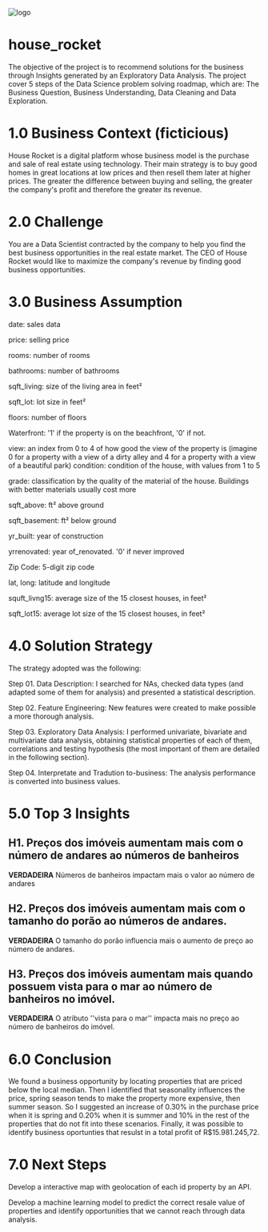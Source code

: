 ![logo](https://user-images.githubusercontent.com/97288194/152074062-f2e33e2b-f28e-4061-8548-68fb7b822546.jpg)

# house_rocket

The objective of the project is to recommend solutions for the business through Insights generated by an Exploratory Data Analysis. The project cover 5 steps of the Data Science problem solving roadmap, which are: The Business Question, Business Understanding, Data Cleaning and Data Exploration.

# 1.0 Business Context (ficticious)

House Rocket is a digital platform whose business model is the purchase and sale of real estate using technology.
Their main strategy is to buy good homes in great locations at low prices and then resell them later at higher prices. The greater the difference between buying and selling, the greater the company's profit and therefore the greater its revenue.

# 2.0 Challenge

You are a Data Scientist contracted by the company to help you find the best business opportunities in the real estate market. The CEO of House Rocket would like to maximize the company's revenue by finding good business opportunities.

# 3.0 Business Assumption

date: sales data

price: selling price

rooms: number of rooms

bathrooms: number of bathrooms

sqft_living: size of the living area in feet²

sqft_lot: lot size in feet²

floors: number of floors

Waterfront: '1' if the property is on the beachfront, '0' if not.

view: an index from 0 to 4 of how good the view of the property is (imagine 0 for a property with a view of a dirty alley and 4 for a property with a view of a beautiful park)
condition: condition of the house, with values ​​from 1 to 5

grade: classification by the quality of the material of the house. Buildings with better materials usually cost more

sqft_above: ft² above ground

sqft_basement: ft² below ground

yr_built: year of construction

yrrenovated: year of_renovated. '0' if never improved

Zip Code: 5-digit zip code

lat, long: latitude and longitude

squft_livng15: average size of the 15 closest houses, in feet²

sqft_lot15: average lot size of the 15 closest houses, in feet²

# 4.0 Solution Strategy

The strategy adopted was the following:

Step 01. Data Description: I searched for NAs, checked data types (and adapted some of them for analysis) and presented a statistical description.

Step 02. Feature Engineering: New features were created to make possible a more thorough analysis.

Step 03. Exploratory Data Analysis: I performed univariate, bivariate and multivariate data analysis, obtaining statistical properties of each of them, correlations and testing hypothesis (the most important of them are detailed in the following section).

Step 04. Interpretate and Tradution to-business: The analysis performance is converted into business values.

# 5.0 Top 3 Insights

## **H1**. Preços dos imóveis aumentam mais com o número de andares ao números de banheiros
**VERDADEIRA** Números de banheiros impactam mais o valor ao número de andares

## **H2**. Preços dos imóveis aumentam mais com o tamanho do porão ao números de andares.
**VERDADEIRA** O tamanho do porão influencia mais o aumento de preço ao número de andares.

## H3. Preços dos imóveis aumentam mais quando possuem vista para o mar ao número de banheiros no imóvel.
**VERDADEIRA** O atributo ''vista para o mar'' impacta mais no preço ao número de banheiros do imóvel.

# 6.0 Conclusion

We found a business opportunity by locating properties that are priced below the local median. Then I identified that seasonality influences the price, spring season tends to make the property more expensive, then summer season. So I suggested an increase of 0.30% in the purchase price when it is spring and 0.20% when it is summer and 10% in the rest of the properties that do not fit into these scenarios.
Finally, it was possible to identify business oportunties that resulst in a total profit of R$15.981.245,72.

# 7.0 Next Steps
Develop a interactive map with geolocation of each id property by an API.

Develop a machine learning model to predict the correct resale value of properties and identify opportunities that we cannot reach through data analysis.

